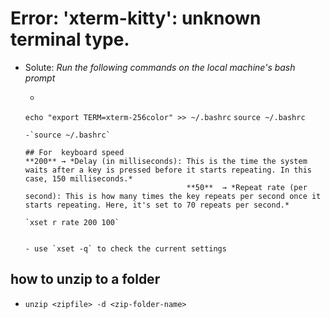 # Error: 'xterm-kitty': unknown terminal type.
- Solute: *Run the following commands on the local machine's bash prompt*
   - ```sh
   `echo "export TERM=xterm-256color" >> ~/.bashrc`
   `source ~/.bashrc`
   ```
   -`source ~/.bashrc`

  ## For  keyboard speed
   **200** → *Delay (in milliseconds): This is the time the system waits after a key is pressed before it starts repeating. In this case, 150 milliseconds.*
                                       **50**  → *Repeat rate (per second): This is how many times the key repeats per second once it starts repeating. Here, it's set to 70 repeats per second.*

  `xset r rate 200 100`


   - use `xset -q` to check the current settings

## how to unzip to a folder
   - `unzip <zipfile> -d <zip-folder-name>`
